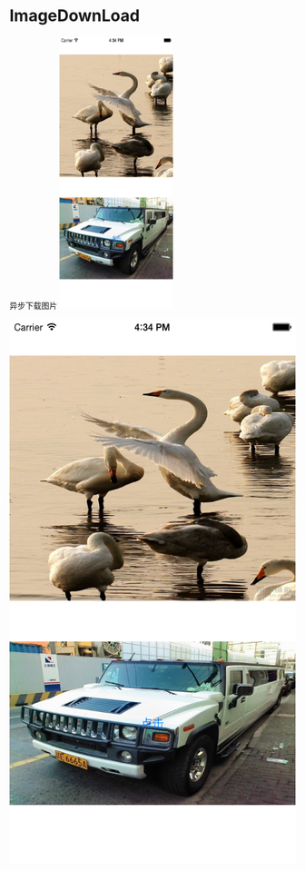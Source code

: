 # ImageDownLoad
异步下载图片
<img src="https://github.com/justinjing/ImageDownLoad/raw/master/iOS%20Simulator%20Screen%20Shot%2020150710.png" alt="替代文本" title="晚上的飞机事" width="200" height = "480" />

<img src="https://github.com/justinjing/ImageDownLoad/raw/master/iOS%20Simulator%20Screen%20Shot%2020150710.png" width = "640" height = "960" alt="图片名称" align=center />
